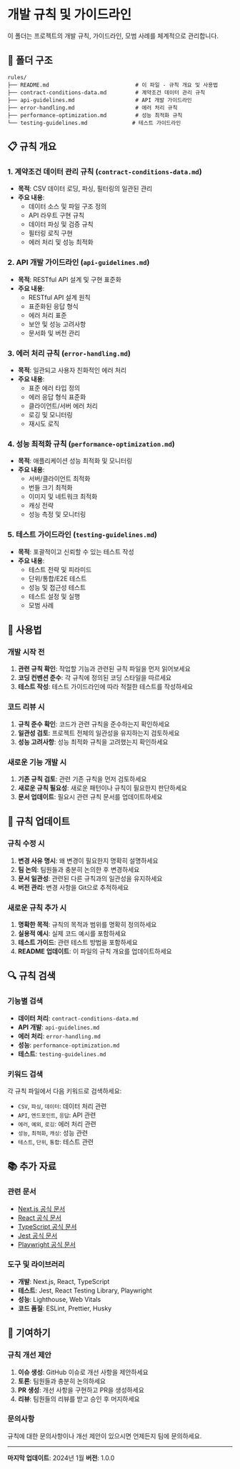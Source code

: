 # 개발 규칙 및 가이드라인

이 폴더는 프로젝트의 개발 규칙, 가이드라인, 모범 사례를 체계적으로 관리합니다.

## 📁 폴더 구조

```
rules/
├── README.md                           # 이 파일 - 규칙 개요 및 사용법
├── contract-conditions-data.md         # 계약조건 데이터 관리 규칙
├── api-guidelines.md                   # API 개발 가이드라인
├── error-handling.md                   # 에러 처리 규칙
├── performance-optimization.md         # 성능 최적화 규칙
└── testing-guidelines.md              # 테스트 가이드라인
```

## 📋 규칙 개요

### 1. 계약조건 데이터 관리 규칙 (`contract-conditions-data.md`)
- **목적**: CSV 데이터 로딩, 파싱, 필터링의 일관된 관리
- **주요 내용**:
  - 데이터 소스 및 파일 구조 정의
  - API 라우트 구현 규칙
  - 데이터 파싱 및 검증 규칙
  - 필터링 로직 구현
  - 에러 처리 및 성능 최적화

### 2. API 개발 가이드라인 (`api-guidelines.md`)
- **목적**: RESTful API 설계 및 구현 표준화
- **주요 내용**:
  - RESTful API 설계 원칙
  - 표준화된 응답 형식
  - 에러 처리 표준
  - 보안 및 성능 고려사항
  - 문서화 및 버전 관리

### 3. 에러 처리 규칙 (`error-handling.md`)
- **목적**: 일관되고 사용자 친화적인 에러 처리
- **주요 내용**:
  - 표준 에러 타입 정의
  - 에러 응답 형식 표준화
  - 클라이언트/서버 에러 처리
  - 로깅 및 모니터링
  - 재시도 로직

### 4. 성능 최적화 규칙 (`performance-optimization.md`)
- **목적**: 애플리케이션 성능 최적화 및 모니터링
- **주요 내용**:
  - 서버/클라이언트 최적화
  - 번들 크기 최적화
  - 이미지 및 네트워크 최적화
  - 캐싱 전략
  - 성능 측정 및 모니터링

### 5. 테스트 가이드라인 (`testing-guidelines.md`)
- **목적**: 포괄적이고 신뢰할 수 있는 테스트 작성
- **주요 내용**:
  - 테스트 전략 및 피라미드
  - 단위/통합/E2E 테스트
  - 성능 및 접근성 테스트
  - 테스트 설정 및 실행
  - 모범 사례

## 🚀 사용법

### 개발 시작 전
1. **관련 규칙 확인**: 작업할 기능과 관련된 규칙 파일을 먼저 읽어보세요
2. **코딩 컨벤션 준수**: 각 규칙에 정의된 코딩 스타일을 따르세요
3. **테스트 작성**: 테스트 가이드라인에 따라 적절한 테스트를 작성하세요

### 코드 리뷰 시
1. **규칙 준수 확인**: 코드가 관련 규칙을 준수하는지 확인하세요
2. **일관성 검토**: 프로젝트 전체의 일관성을 유지하는지 검토하세요
3. **성능 고려사항**: 성능 최적화 규칙을 고려했는지 확인하세요

### 새로운 기능 개발 시
1. **기존 규칙 검토**: 관련 기존 규칙을 먼저 검토하세요
2. **새로운 규칙 필요성**: 새로운 패턴이나 규칙이 필요한지 판단하세요
3. **문서 업데이트**: 필요시 관련 규칙 문서를 업데이트하세요

## 📝 규칙 업데이트

### 규칙 수정 시
1. **변경 사유 명시**: 왜 변경이 필요한지 명확히 설명하세요
2. **팀 논의**: 팀원들과 충분히 논의한 후 변경하세요
3. **문서 일관성**: 관련된 다른 규칙과의 일관성을 유지하세요
4. **버전 관리**: 변경 사항을 Git으로 추적하세요

### 새로운 규칙 추가 시
1. **명확한 목적**: 규칙의 목적과 범위를 명확히 정의하세요
2. **실용적 예시**: 실제 코드 예시를 포함하세요
3. **테스트 가이드**: 관련 테스트 방법을 포함하세요
4. **README 업데이트**: 이 파일의 규칙 개요를 업데이트하세요

## 🔍 규칙 검색

### 기능별 검색
- **데이터 처리**: `contract-conditions-data.md`
- **API 개발**: `api-guidelines.md`
- **에러 처리**: `error-handling.md`
- **성능**: `performance-optimization.md`
- **테스트**: `testing-guidelines.md`

### 키워드 검색
각 규칙 파일에서 다음 키워드로 검색하세요:
- `CSV`, `파싱`, `데이터`: 데이터 처리 관련
- `API`, `엔드포인트`, `응답`: API 관련
- `에러`, `예외`, `로깅`: 에러 처리 관련
- `성능`, `최적화`, `캐싱`: 성능 관련
- `테스트`, `단위`, `통합`: 테스트 관련

## 📚 추가 자료

### 관련 문서
- [Next.js 공식 문서](https://nextjs.org/docs)
- [React 공식 문서](https://react.dev/)
- [TypeScript 공식 문서](https://www.typescriptlang.org/docs/)
- [Jest 공식 문서](https://jestjs.io/docs/getting-started)
- [Playwright 공식 문서](https://playwright.dev/)

### 도구 및 라이브러리
- **개발**: Next.js, React, TypeScript
- **테스트**: Jest, React Testing Library, Playwright
- **성능**: Lighthouse, Web Vitals
- **코드 품질**: ESLint, Prettier, Husky

## 🤝 기여하기

### 규칙 개선 제안
1. **이슈 생성**: GitHub 이슈로 개선 사항을 제안하세요
2. **토론**: 팀원들과 충분히 논의하세요
3. **PR 생성**: 개선 사항을 구현하고 PR을 생성하세요
4. **리뷰**: 팀원들의 리뷰를 받고 승인 후 머지하세요

### 문의사항
규칙에 대한 문의사항이나 개선 제안이 있으시면 언제든지 팀에 문의하세요.

---

**마지막 업데이트**: 2024년 1월
**버전**: 1.0.0
